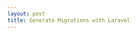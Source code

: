 ```yaml
---
layout: post
title: Generate Migrations with Laravel
---
```

<script src="https://gist.github.com/bigappleinsider/72f1dba8a3b71eb73b61.js"></script>
